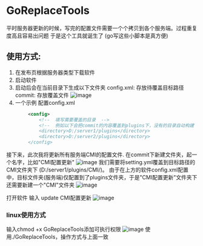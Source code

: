 # GoReplaceTools

平时服务器更新的时候，写完的配置文件需要一个个拷贝到各个服务端。过程重复度高且容易出问题
于是这个工具就诞生了 (go写这些小脚本是真方便)

## 使用方式:
1. 在发布页根据服务器类型下载软件
2. 启动软件
3. 启动后会在当前目录下生成以下文件夹
   config.xml: 存放待覆盖目标路径
   commit: 存放覆盖文件
   ![image](https://github.com/meteorOSS/GoReplaceTools/assets/61687266/3a4f6085-1a5e-4240-a1fa-a2fbbea91a8b)
5. 一个示例
配置config.xml
``` xml
		<config>
			<!--  填写需要覆盖的目录  -->
			<!--  例如以下会把commit的内容覆盖到plugins下，没有的目录自动构建 --!>
			<directory>D:/server1/plugins</directory>
			<directory>D:/server2/plugins</directory>
		</config>
```
接下来，此次我将更新所有服务端CMI的配置文件. 在commit下新建文件夹，起一个名字，比如"CMI配置更新"
![image](https://github.com/meteorOSS/GoReplaceTools/assets/61687266/81cd21ef-436e-4d3c-8731-2de92aa54a9f)
我们需要将setting.yml覆盖到目标路径的CMI文件夹下 (D:/server1/plugins/CMI/)。
由于在上方的软件config.xml配置中，目标文件夹(服务端)仅配置到了plugins文件夹，于是"CMI配置更新"文件夹下还需要新建一个"CMI"文件夹
![image](https://github.com/meteorOSS/GoReplaceTools/assets/61687266/2b5aeb38-979c-4889-8727-4a0cebea6b7f)

打开软件 输入 update CMI配置更新
![image](https://github.com/meteorOSS/GoReplaceTools/assets/61687266/ff755265-458a-4748-86b6-fb1f8cb5edac)

### linux使用方式
输入chmod +x GoReplaceTools添加可执行权限
![image](https://github.com/meteorOSS/GoReplaceTools/assets/61687266/1f977ba1-161c-4def-b027-858e9604ef7d)
使用./GoReplaceTools，操作方式与上面一致
